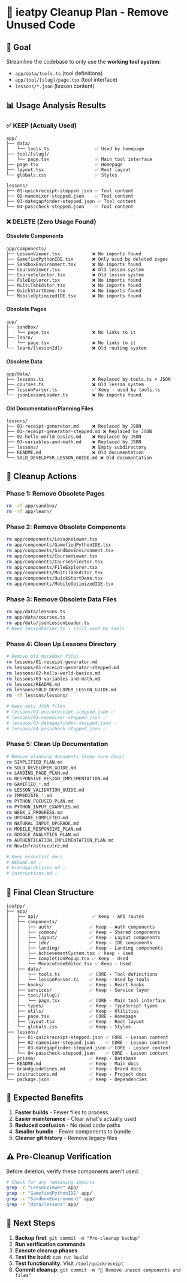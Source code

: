 # 🧹 ieatpy Cleanup Plan - Remove Unused Code

## 🎯 Goal
Streamline the codebase to only use the **working tool system**:
- `app/data/tools.ts` (tool definitions)
- `app/tool/[slug]/page.tsx` (tool interface) 
- `lessons/*.json` (lesson content)

## 📊 Usage Analysis Results

### ✅ **KEEP** (Actually Used)
```
app/
├── data/
│   └── tools.ts                 ✅ Used by homepage
├── tool/[slug]/
│   └── page.tsx                 ✅ Main tool interface
├── page.tsx                     ✅ Homepage
├── layout.tsx                   ✅ Root layout
└── globals.css                  ✅ Styles

lessons/
├── 01-quickreceipt-stepped.json ✅ Tool content
├── 02-namemixer-stepped.json    ✅ Tool content
├── 03-dategapfinder-stepped.json ✅ Tool content
└── 04-passcheck-stepped.json    ✅ Tool content
```

### ❌ **DELETE** (Zero Usage Found)

#### Obsolete Components
```
app/components/
├── LessonViewer.tsx            ❌ No imports found
├── GamefiedPythonIDE.tsx       ❌ Only used by deleted pages
├── SandboxEnvironment.tsx      ❌ No imports found
├── CourseViewer.tsx            ❌ Old lesson system
├── CourseSelector.tsx          ❌ Old lesson system
├── FileExplorer.tsx            ❌ No imports found
├── MultiTabEditor.tsx          ❌ No imports found
├── QuickStartDemo.tsx          ❌ No imports found
└── MobileOptimizedIDE.tsx      ❌ No imports found
```

#### Obsolete Pages
```
app/
├── sandbox/
│   └── page.tsx                ❌ No links to it
├── learn/
│   └── page.tsx                ❌ No links to it
└── learn/[lessonId]/           ❌ Old routing system
```

#### Obsolete Data
```
app/data/
├── lessons.ts                  ❌ Replaced by tools.ts + JSON
├── courses.ts                  ❌ Old lesson system
├── lessonParser.ts             ✅ Keep - used by tools.ts
└── jsonLessonLoader.ts         ❌ No imports found
```

#### Old Documentation/Planning Files
```
lessons/
├── 01-receipt-generator.md     ❌ Replaced by JSON
├── 01-receipt-generator-stepped.md ❌ Replaced by JSON
├── 02-hello-world-basics.md    ❌ Replaced by JSON
├── 03-variables-and-math.md    ❌ Replaced by JSON
├── lessons/                    ❌ Empty subdirectory
├── README.md                   ❌ Old documentation
└── SOLO_DEVELOPER_LESSON_GUIDE.md ❌ Old documentation
```

## 🚀 Cleanup Actions

### Phase 1: Remove Obsolete Pages
```bash
rm -rf app/sandbox/
rm -rf app/learn/
```

### Phase 2: Remove Obsolete Components
```bash
rm app/components/LessonViewer.tsx
rm app/components/GamefiedPythonIDE.tsx
rm app/components/SandboxEnvironment.tsx
rm app/components/CourseViewer.tsx
rm app/components/CourseSelector.tsx
rm app/components/FileExplorer.tsx
rm app/components/MultiTabEditor.tsx
rm app/components/QuickStartDemo.tsx
rm app/components/MobileOptimizedIDE.tsx
```

### Phase 3: Remove Obsolete Data Files
```bash
rm app/data/lessons.ts
rm app/data/courses.ts
rm app/data/jsonLessonLoader.ts
# Keep lessonParser.ts - still used by tools
```

### Phase 4: Clean Up Lessons Directory
```bash
# Remove old markdown files
rm lessons/01-receipt-generator.md
rm lessons/01-receipt-generator-stepped.md
rm lessons/02-hello-world-basics.md
rm lessons/03-variables-and-math.md
rm lessons/README.md
rm lessons/SOLO_DEVELOPER_LESSON_GUIDE.md
rm -rf lessons/lessons/

# Keep only JSON files
# lessons/01-quickreceipt-stepped.json ✅
# lessons/02-namemixer-stepped.json ✅
# lessons/03-dategapfinder-stepped.json ✅
# lessons/04-passcheck-stepped.json ✅
```

### Phase 5: Clean Up Documentation
```bash
# Remove planning documents (keep core docs)
rm SIMPLIFIED_PLAN.md
rm SOLO_DEVELOPER_GUIDE.md
rm LANDING_PAGE_PLAN.md
rm RESPONSIVE_DESIGN_IMPLEMENTATION.md
rm GAMIFIED_*.md
rm LESSON_VALIDATION_GUIDE.md
rm IMMEDIATE_*.md
rm PYTHON_FOCUSED_PLAN.md
rm PYTHON_INPUT_EXAMPLES.md
rm WEEK_1_PROGRESS.md
rm UPGRADE_COMPLETED.md
rm NATURAL_INPUT_UPGRADE.md
rm MOBILE_RESPONSIVE_PLAN.md
rm GOOGLE_ANALYTICS_PLAN.md
rm AUTHENTICATION_IMPLEMENTATION_PLAN.md
rm NewInfrastrucutre.md

# Keep essential docs
# README.md ✅
# brandguidelines.md ✅
# instructions.md ✅
```

## 📁 Final Clean Structure

```
ieatpy/
├── app/
│   ├── api/                    ✅ Keep - API routes
│   ├── components/
│   │   ├── auth/              ✅ Keep - Auth components
│   │   ├── common/            ✅ Keep - Shared components
│   │   ├── layout/            ✅ Keep - Layout components
│   │   ├── ide/               ✅ Keep - IDE components
│   │   ├── landing/           ✅ Keep - Landing components
│   │   ├── AchievementSystem.tsx ✅ Keep - Used
│   │   ├── CompletionPopup.tsx ✅ Keep - Used
│   │   └── MonacoCodeEditor.tsx ✅ Keep - Used
│   ├── data/
│   │   ├── tools.ts           ✅ CORE - Tool definitions
│   │   └── lessonParser.ts    ✅ Keep - Used by tools
│   ├── hooks/                 ✅ Keep - React hooks
│   ├── services/              ✅ Keep - Service layer
│   ├── tool/[slug]/
│   │   └── page.tsx           ✅ CORE - Main tool interface
│   ├── types/                 ✅ Keep - TypeScript types
│   ├── utils/                 ✅ Keep - Utilities
│   ├── page.tsx               ✅ CORE - Homepage
│   ├── layout.tsx             ✅ Keep - Root layout
│   └── globals.css            ✅ Keep - Styles
├── lessons/
│   ├── 01-quickreceipt-stepped.json ✅ CORE - Lesson content
│   ├── 02-namemixer-stepped.json    ✅ CORE - Lesson content
│   ├── 03-dategapfinder-stepped.json ✅ CORE - Lesson content
│   └── 04-passcheck-stepped.json    ✅ CORE - Lesson content
├── prisma/                    ✅ Keep - Database
├── README.md                  ✅ Keep - Main docs
├── brandguidelines.md         ✅ Keep - Brand docs
├── instructions.md            ✅ Keep - Project docs
└── package.json               ✅ Keep - Dependencies
```

## 🎯 Expected Benefits

1. **Faster builds** - Fewer files to process
2. **Easier maintenance** - Clear what's actually used
3. **Reduced confusion** - No dead code paths
4. **Smaller bundle** - Fewer components to bundle
5. **Cleaner git history** - Remove legacy files

## ⚠️ Pre-Cleanup Verification

Before deletion, verify these components aren't used:
```bash
# Check for any remaining imports
grep -r "LessonViewer" app/
grep -r "GamefiedPythonIDE" app/
grep -r "SandboxEnvironment" app/
grep -r "data/lessons" app/
```

## 🚀 Next Steps

1. **Backup first**: `git commit -m "Pre-cleanup backup"`
2. **Run verification commands**
3. **Execute cleanup phases**
4. **Test the build**: `npm run build`
5. **Test functionality**: Visit `/tool/quickreceipt`
6. **Commit cleanup**: `git commit -m "🧹 Remove unused components and files"` 